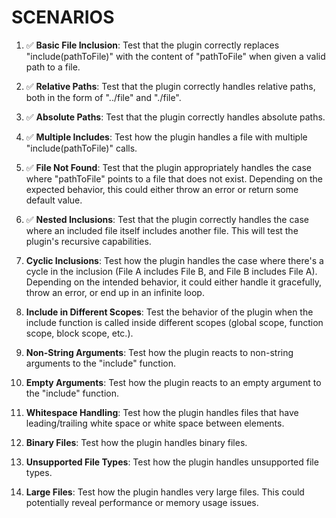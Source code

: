 # SCENARIOS

1. ✅ **Basic File Inclusion**: Test that the plugin correctly replaces
   "include(pathToFile)" with the content of "pathToFile" when given a valid
   path to a file.

2. ✅ **Relative Paths**: Test that the plugin correctly handles relative paths,
   both in the form of "../file" and "./file".

3. ✅ **Absolute Paths**: Test that the plugin correctly handles absolute paths.

4. ✅ **Multiple Includes**: Test how the plugin handles a file with multiple
   "include(pathToFile)" calls.

5. ✅ **File Not Found**: Test that the plugin appropriately handles the case
   where "pathToFile" points to a file that does not exist. Depending on the
   expected behavior, this could either throw an error or return some default
   value.

6. ✅ **Nested Inclusions**: Test that the plugin correctly handles the case
   where an included file itself includes another file. This will test the
   plugin's recursive capabilities.

7. **Cyclic Inclusions**: Test how the plugin handles the case where there's a
   cycle in the inclusion (File A includes File B, and File B includes File A).
   Depending on the intended behavior, it could either handle it gracefully,
   throw an error, or end up in an infinite loop.

8. **Include in Different Scopes**: Test the behavior of the plugin when the
   include function is called inside different scopes (global scope, function
   scope, block scope, etc.).

9. **Non-String Arguments**: Test how the plugin reacts to non-string arguments
   to the "include" function.

10. **Empty Arguments**: Test how the plugin reacts to an empty argument to the
    "include" function.

11. **Whitespace Handling**: Test how the plugin handles files that have
    leading/trailing white space or white space between elements.

12. **Binary Files**: Test how the plugin handles binary files.

13. **Unsupported File Types**: Test how the plugin handles unsupported file
    types.

14. **Large Files**: Test how the plugin handles very large files. This could
    potentially reveal performance or memory usage issues.
